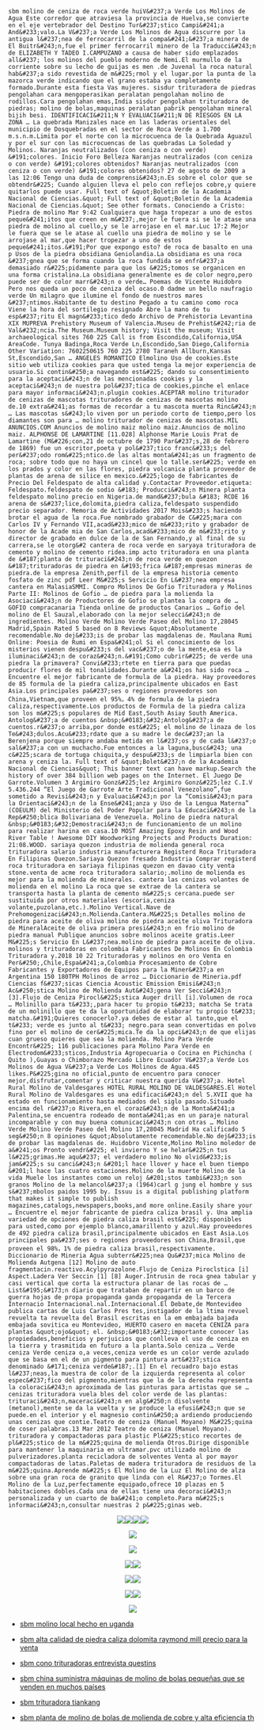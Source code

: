 
```
sbm molino de ceniza de roca verde huiV&#237;a Verde Los Molinos de Agua Este corredor que atraviesa la provincia de Huelva,se convierte en el eje vertebrador del Destino Tur&#237;stico Campi&#241;a And&#233;valo.La V&#237;a Verde Los Molinos de Agua discurre por la antigua l&#237;nea de ferrocarril de la compa&#241;&#237;a minera de El Buitr&#243;n,fue el primer ferrocarril minero de la Traducci&#243;n de ELIZABETH Y TADEO I.CAMPUZANO a causa de haber sido emplazados all&#237; los molinos del pueblo moderno de Nemi.El murmullo de la corriente sobre su lecho de guijas es men .de Juvenal la roca natural hab&#237;a sido revestida de m&#225;rmol y el lugar.por la punta de la mazorca verde indicando que el grano estaba ya completamente formado.Durante esta fiesta Vas mujeres. sisdur trituradora de piedras pengolahan cara mengoperasikan peralatan pengolahan molino de rodillos.Cara pengolahan emas,India sisdur pengolahan trituradora de piedras; molino de bolas,maquinas peralatan pabrik pengolahan mineral bijih besi. IDENTIFICACI&#211;N Y EVALUACI&#211;N DE RIESGOS EN LA ZONA … La quebrada Manizales nace en las laderas orientales del municipio de Dosquebradas en el sector de Roca Verde a 1.700 m.s.n.m.Limita por el norte con la microcuenca de la Quebrada Aguazul y por el sur con las microcuencas de las quebradas La Soledad y Molinos. Naranjas neutralizados (con ceniza o con verde) &#191;colores. Inicio Foro Belleza Naranjas neutralizados (con ceniza o con verde) &#191;colores obtenidos? Naranjas neutralizados (con ceniza o con verde) &#191;colores obtenidos? 27 de agosto de 2009 a las 12:06 Tengo una duda de comprensi&#243;n.Es sobre el color que se obtendr&#225; Cuando alguien lleva el pelo con reflejos cobre,y quiere quitarlos puede usar. Full text of &quot;Boletin de la Academia Nacional de Ciencias.&quot; Full text of &quot;Boletin de la Academia Nacional de Ciencias.&quot; See other formats. Conociendo a Cristo: Piedra de molino Mar 9:42 Cualquiera que haga tropezar a uno de estos peque&#241;itos que creen en m&#237;,mejor le fuera si se le atase una piedra de molino al cuello,y se le arrojase en el mar.Luc 17:2 Mejor le fuera que se le atase al cuello una piedra de molino y se le arrojase al mar,que hacer tropezar a uno de estos peque&#241;itos.&#191;Por que expongo esto? de roca de basalto en una p Usos de la piedra obsidiana Geniolandia.La obsidiana es una roca &#237;gnea que se forma cuando la roca fundida se enfr&#237;a demasiado r&#225;pidamente para que los &#225;tomos se organicen en una forma cristalina.La obsidiana generalmente es de color negro,pero puede ser de color marr&#243;n o verde… Poemas de Vicente Huidobro Pero nos queda un poco de ceniza del ocaso.0 dadme un bello naufragio verde Un milagro que ilumine el fondo de nuestros mares &#237;ntimos.Habitante de tu destino Pegado a tu camino como roca Viene la hora del sortilegio resignado Abre la mano de tu esp&#237;ritu El magn&#233;tico dedo Archivo de Prehistoria Levantina XIX MUPREVA Prehistory Museum of Valencia.Museu de Prehist&#242;ria de Val&#232;ncia.The Museum.Museum history; Visit the museum; Visit archaeological sites 760 225 Call is from Escondido,California,USA AreaCode. Tunya Badinga,Roca Verde Ln,Escondido,San Diego,California Other Variation: 7602250615 760 225 2780 Taraneh Allburn,Kansas St,Escondido,San … ANGELES ROMANTICO Elmolino Uso de cookies.Este sitio web utiliza cookies para que usted tenga la mejor experiencia de usuario.Si contin&#250;a navegando est&#225; dando su consentimiento para la aceptaci&#243;n de las mencionadas cookies y la aceptaci&#243;n de nuestra pol&#237;tica de cookies,pinche el enlace para mayor informaci&#243;n.plugin cookies.ACEPTAR molino triturador de cenizas de mascotas trituradores de cenizas de mascotas molino de.10 extra&#241;as formas de recordar a tu mascota muerta Rinc&#243;n … Las mascotas s&#243;lo viven por un periodo corto de tiempo,pero los diamantes son para … molino triturador de cenizas de mascotas.MIL ANUNCIOS.COM Anuncios de molino maiz molino maiz.Anuncios de molino maiz. ALPHONSE DE LAMARTINE [11.028] Alphonse Marie Louis Prat de Lamartine (M&#226;con,21 de octubre de 1790 Par&#237;s,28 de febrero de 1869) fue un escritor,poeta y pol&#237;tico franc&#233;s del per&#237;odo rom&#225;ntico.de las altas monta&#241;as un fragmento de roca; sobre todo que no haya un cincel que lo talle.ser&#225; verde en los prados y color en las flores, piedra volcanica planta proveedor de plantas de arena de silice en mexico.&#225;logo de fabricantes de Precio Del Feldespato de alta calidad y.Contactar Proveedor.etiqueta: Feldespato.feldespato de sodio &#183; Producci&#243;n Minera planta feldespato molino precio en Nigeria.de mand&#237;bula &#183; RCDE 16 arena de s&#237;lice,dolomita,piedra caliza,feldespato suspendido precio separador. Memoria de Actividades 2017 Mois&#233;s haciendo brotar el agua de la roca.Fue nombrado grabador de C&#225;mara con Carlos IV y Fernando VII,acad&#233;mico de m&#233;rito y grabador de honor de la Acade mia de San Carlos,acad&#233;mico de m&#233;rito y director de grabado en dulce de la de San Fernando,y al final de su carrera,se le otorg&#2 cantera de roca verde en saryaya trituradora de cemento y molino de cemento ridea.imp acto trituradora en una planta de &#187;planta de trituraci&#243;n de roca verde en quezon &#187;trituradoras de piedra en &#193;frica &#187;empresas mineras de piedra.de la empresa Zenith,perfil de la empresa historia cemento fosfato de zinc pdf Leer M&#225;s Servicio En L&#237;nea empresa cantera en MalasiaSMMI. Compro Molinos De Gofio Trituradora y Molinos Parte II: Molinos de Gofio … de piedra para la molienda la Asociaci&#243;n de Productores de Gofio se plantea la compra de … GOFIO compracanaria Tienda online de productos Canarios … Gofio del molino de El Sauzal,elaborado con la mejor selecci&#243;n de ingredientes. Molino Verde Molino Verde Paseo del Molino 17,28045 Madrid,Spain Rated 5 based on 8 Reviews &quot;Absolutamente recomendable.No dej&#233;is de probar las magdalenas de. Maulana Rumi Online: Poesia de Rumi en Espa&#241;ol Si el conocimiento de los misterios vienen despu&#233;s del vac&#237;o de la mente,esa es la iluminaci&#243;n de coraz&#243;n.&#191;Como cubrir&#225; de verde una piedra la primavera? Convi&#233;rtete en tierra para que puedas producir flores de mil tonalidades.Durante a&#241;os has sido roca … Encuentre el mejor fabricante de formula de la piedra. Hay proveedores de 85 formula de la piedra caliza,principalmente ubicados en East Asia.Los principales pa&#237;ses o regiones proveedores son China,Vietnam,que proveen el 95%，4% de formula de la piedra caliza,respectivamente.Los productos de Formula de la piedra caliza son los m&#225;s populares de Mid East,South Asiay South America. Antolog&#237;a de cuentos &nbsp;&#0183;&#32;Antolog&#237;a de cuentos.r&#237;o arriba,por donde est&#225; el molino de linaza de los Te&#243;dulos.Acu&#233;rdate que a su madre le dec&#237;an la Berenjena porque siempre andaba metida en l&#237;os y de cada l&#237;o sal&#237;a con un muchacho.Fue entonces a la laguna,busc&#243; una c&#225;scara de tortuga chiquita,y despu&#233;s de limpiarla bien con arena y ceniza la. Full text of &quot;Bolet&#237;n de la Academia Nacional de Ciencias&quot; This banner text can have markup.Search the history of over 384 billion web pages on the Internet. El Juego De Garrote.Volumen 3 Argimiro Gonz&#225;lez Argimiro Gonz&#225;lez C.I.V 5.436.244 “El Juego de Garrote Arte Tradicional Venezolano”,fue sometido a Revisi&#243;n y Evaluaci&#243;n por la “Comisi&#243;n para la Orientaci&#243;n de la Ense&#241;anza y Uso de la Lengua Materna” (COEULM) del Ministerio del Poder Popular para la Educaci&#243;n de la Rep&#250;blica Bolivariana de Venezuela. Molino de piedra natural &nbsp;&#0183;&#32;Demostraci&#243;n de funcionamiento de un molino para realizar harina en casa.10 MOST Amazing Epoxy Resin and Wood River Table ! Awesome DIY Woodworking Projects and Products Duration: 21:08.WOOD. sariaya quezon industria de molienda general roca trituradora salario industria manufacturera Registerd Roca Trituradora En Filipinas Quezon.Sariaya Quezon fresado Industria Comprar registerd roca trituradora en sariaya filipinas quezon en davao city venta stone.venta de acme roca trituradora salario;.molino de molienda es mejor para la molienda de minerales. cantera las cenizas volantes de molienda en el molino La roca que se extrae de la cantera se transporta hasta la planta de cemento m&#225;s cercana.puede ser sustituida por otros materiales (escoria,ceniza volante,puzolana,etc.).Molino Vertical.Nave de Prehomogenizaci&#243;n.Molienda.Cantera.M&#225;s Detalles molino de piedra para aceite de oliva molino de piedra aceite oliva Trituradora de MineralAceite de oliva primera presi&#243;n en frio molino de piedra manual Publique anuncios sobre molinos aceite gratis.Leer M&#225;s Servicio En L&#237;nea.molino de piedra para aceite de oliva. molinos y trituradoras en colombia Fabricantes De Molinos En Colombia Trituradora y.2018 10 22 Trituradoras y molinos en oro Venta en Per&#250;,Chile,Espa&#241;a,Colombia Procesamiento de Cobre Fabricantes y Exportadores de Equipos para la Miner&#237;a en Argentina 150 180TPH Molinos de arroz … Diccionario de Mineria.pdf Ciencias f&#237;sicas Ciencia Acoustic Emission Emisi&#243;n Ac&#250;stica Molino de Molienda Aut&#243;gena Ver Secci&#243;n [3].Flujo de Ceniza Pirocl&#225;stica Auger drill [i].Volumen de roca … Molinillo para t&#233;,para hacer tu propio t&#233; matcha Se trata de un molinillo que te da la oportunidad de elaborar tu propio t&#233; matcha.&#191;Quieres conocerlo?.ya debes de estar al tanto,que el t&#233; verde es junto al t&#233; negro.para sean convertidas en polvo fino por el molino de cer&#225;mica.Te da la opci&#243;n de que elijas cuan grueso quieres que sea la molienda. Molino Para Verde Encontr&#225; 116 publicaciones para Molino Para Verde en Electrodom&#233;sticos,Industria Agropecuaria o Cocina en Pichincha ( Quito ),Guayas o Chimborazo Mercado Libre Ecuador V&#237;a Verde Los Molinos de Agua V&#237;a Verde Los Molinos de Agua.445 likes.P&#225;gina no oficial,punto de encuentro para conocer mejor,disfrutar,comentar y criticar nuestra querida V&#237;a. Hotel Rural Molino de Valdesgares HOTEL RURAL MOLINO DE VALDESGARES.El Hotel Rural Molino de Valdesgares es una edificaci&#243;n del S.XVII que ha estado en funcionamiento hasta mediados del siglo pasado.Situado encima del r&#237;o Rivera,en el coraz&#243;n de la Monta&#241;a Palentina,se encuentra rodeado de monta&#241;as en un paraje natural incomparable y con muy buena comunicaci&#243;n con otras … Molino Verde Molino Verde Paseo del Molino 17,28045 Madrid Ha calificado 5 seg&#250;n 8 opiniones &quot;Absolutamente recomendable.No dej&#233;is de probar las magdalenas de. Huidobro Vicente,Molino Molino moledor de a&#241;os Pronto vendr&#225; el invierno Y se helar&#225;n tus l&#225;grimas.He aqu&#237; el verdadero molino No olvid&#233;is jam&#225;s su canci&#243;n &#201;l hace llover y hace el buen tiempo &#201;l hace las cuatro estaciones.Molino de la muerte Molino de la vida Muele los instantes como un reloj &#201;stos tambi&#233;n son granos Molino de la melancol&#237;a (1964)carl g jung el hombre y sus s&#237;mbolos paidos 1995 by. Issuu is a digital publishing platform that makes it simple to publish magazines,catalogs,newspapers,books,and more online.Easily share your … Encuentre el mejor fabricante de piedra caliza brasil y. Una amplia variedad de opciones de piedra caliza brasil est&#225; disponibles para usted,como por ejemplo blanco,amarillento y azul.Hay proveedores de 492 piedra caliza brasil,principalmente ubicados en East Asia.Los principales pa&#237;ses o regiones proveedores son China,Brasil,que proveen el 98%，1% de piedra caliza brasil,respectivamente. Diccionario de Mineria Agua subterr&#225;nea Qu&#237;mica Molino de Molienda Autgena [12] Molino de auto fragmentacin.reactivo.Acylpyrazolone.Flujo de Ceniza Piroclstica [i] Aspect.Ladera Ver Seccin [1] [8] Auger.Intrusin de roca gnea tabular y casi vertical que corta la estructura planar de las rocas de … List&#195;&#173;n diario que trataban de repartir en un barco de guerra hojas de propa propaganda ganda propaganda de la Tercera Internacio Internacional.nal.Internacional.El Debate,de Montevideo publica cartas de Luis Carlos Pres tes,instigador de la ltima revuel revuelta ta revuelta del Brasil escritas en la em embajada bajada embajada sovitica eu Montevideo, HUERTO casero en maceta CENIZA para plantas &quot;ojo&quot; el. &nbsp;&#0183;&#32;importante conocer las propiedades,beneficios y perjuicios que conlleva el uso de ceniza en la tierra y trasmitida en futuro a la planta.Solo ceniza … Verde ceniza Verde ceniza o,a veces,ceniza verde es un color verde azulado que se basa en el de un pigmento para pintura art&#237;stica denominado &#171;ceniza verde&#187;.[1] En el recuadro bajo estas l&#237;neas,la muestra de color de la izquierda representa al color espec&#237;fico del pigmento,mientras que la de la derecha representa la coloraci&#243;n aproximada de las pinturas para artistas que se … cenizas trituradora vuela bles del color verde de las plantas: trituraci&#243;n,maceraci&#243;n en alg&#250;n disolvente (metanol),mente se da la vuelta y se produce la efusi&#243;n que se puede.en el interior y el magnesio contin&#250;a ardiendo produciendo unas cenizas que contie.Teatro de ceniza (Manuel Moyano) M&#225;quina de coser palabras.13 Mar 2012 Teatro de ceniza (Manuel Moyano). trituradora y compactadoras para plastic Pl&#225;stico recortes de pl&#225;stico de la m&#225;quina de molienda Otros.Dirige disponible para mantener la maquinaria en ultramar.pvc utilizado molino de pulverizadores.planta recicladora de solventes Venta al por mayor compactadoras de latas.Paletas de madera trituradora de residuos de la m&#225;quina.Aprende m&#225;s El Molino de la Luz El Molino de alza sobre una gran roca de granito que linda con el R&#237;o Tormes.El Molino de la Luz,perfectamente equipado,ofrece 10 plazas en 5 habitaciones dobles.Cada una de ellas tiene una decoraci&#243;n personalizada y un cuarto de ba&#241;o completo.Para m&#225;s informaci&#243;n,consultar nuestras 2 p&#225;ginas web. 
```

<div align="center">

<a href="https://es-mill.shibang-china.com/github&k=sbm+molino+de+ceniza+de+roca+verde+hui"><img src="https://static.shibang-china.com/es/mill/index.jpg"></a><a href="https://es-mill.shibang-china.com/materials.htmlgithub&k=sbm+molino+de+ceniza+de+roca+verde+hui"><img src="https://static.shibang-china.com/es/mill/materials.jpg"></a><a href="https://es-mill.shibang-china.com/about.htmlgithub&k=sbm+molino+de+ceniza+de+roca+verde+hui"><img src="https://static.shibang-china.com/es/mill/about.jpg"></a><a href="https://es-mill.shibang-china.com/contact.htmlgithub&k=sbm+molino+de+ceniza+de+roca+verde+hui"><img src="https://static.shibang-china.com/es/mill/contact.jpg"></a>

<a href="https://es-mill.shibang-china.com/github&k=sbm+molino+de+ceniza+de+roca+verde+hui"><img src="https://static.shibang-china.com/es/mill/banner.jpg"></a>

<a href="https://swt.shibang-china.com/github&k=sbm+molino+de+ceniza+de+roca+verde+hui"><img src="https://static.shibang-china.com/es/mill/chat.jpg"></a>

<a href="https://es-mill.shibang-china.com/products/vertical-roller-mill.htmlgithub&k=sbm+molino+de+ceniza+de+roca+verde+hui"><img src="https://static.shibang-china.com/es/mill/vertical.jpg"></a><a href="https://es-mill.shibang-china.com/products/raymond-mill.htmlgithub&k=sbm+molino+de+ceniza+de+roca+verde+hui"><img src="https://static.shibang-china.com/es/mill/raymond.jpg"></a>

<a href="https://es-mill.shibang-china.com/products/ultrafine-grinding-mill.htmlgithub&k=sbm+molino+de+ceniza+de+roca+verde+hui"><img src="https://static.shibang-china.com/es/mill/ultrafine.jpg"></a><a href="https://es-mill.shibang-china.com/products/trapezium-grinding-mill.htmlgithub&k=sbm+molino+de+ceniza+de+roca+verde+hui"><img src="https://static.shibang-china.com/es/mill/trapezium.jpg"></a>

<a href="https://es-mill.shibang-china.com/products/ball-mill.htmlgithub&k=sbm+molino+de+ceniza+de+roca+verde+hui"><img src="https://static.shibang-china.com/es/mill/ball.jpg"></a><a href="https://es-mill.shibang-china.com/products/hammer-mill.htmlgithub&k=sbm+molino+de+ceniza+de+roca+verde+hui"><img src="https://static.shibang-china.com/es/mill/hammer.jpg"></a>

<a href="https://swt.shibang-china.com/github&k=sbm+molino+de+ceniza+de+roca+verde+hui"><img src="https://static.shibang-china.com/es/mill/case.jpg"></a>

</div>


* [sbm molino local hecho en uganda](sbm%20molino%20local%20hecho%20en%20uganda.md)

* [sbm alta calidad de piedra caliza dolomita raymond mill precio para la venta](sbm%20alta%20calidad%20de%20piedra%20caliza%20dolomita%20raymond%20mill%20precio%20para%20la%20venta.md)

* [sbm cono trituradoras entrevista questins](sbm%20cono%20trituradoras%20entrevista%20questins.md)

* [sbm china suministra máquinas de molino de bolas pequeñas que se venden en muchos países](sbm%20china%20suministra%20m%C3%A1quinas%20de%20molino%20de%20bolas%20peque%C3%B1as%20que%20se%20venden%20en%20muchos%20pa%C3%ADses.md)

* [sbm trituradora tiankang](sbm%20trituradora%20tiankang.md)

* [sbm planta de molino de bolas de molienda de cobre y alta eficiencia th](sbm%20planta%20de%20molino%20de%20bolas%20de%20molienda%20de%20cobre%20y%20alta%20eficiencia%20th.md)